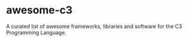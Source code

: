 # awesome-c3
 A curated list of awesome frameworks, libraries and software for the C3 Programming Language.
